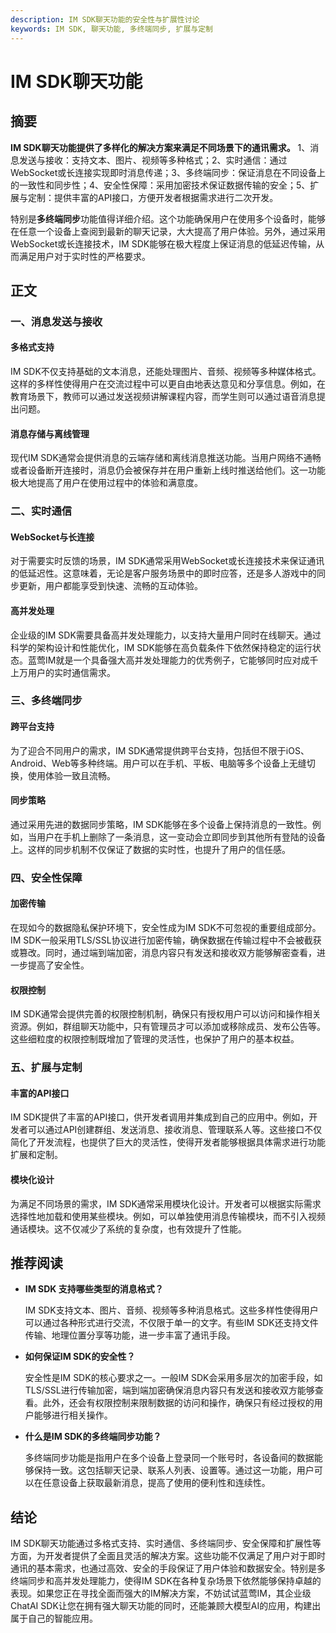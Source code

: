 ```yaml
---
description: IM SDK聊天功能的安全性与扩展性讨论
keywords: IM SDK, 聊天功能, 多终端同步, 扩展与定制
---
```

# IM SDK聊天功能

## 摘要

**IM SDK聊天功能提供了多样化的解决方案来满足不同场景下的通讯需求。** 1、消息发送与接收：支持文本、图片、视频等多种格式；2、实时通信：通过WebSocket或长连接实现即时消息传递；3、多终端同步：保证消息在不同设备上的一致性和同步性；4、安全性保障：采用加密技术保证数据传输的安全；5、扩展与定制：提供丰富的API接口，方便开发者根据需求进行二次开发。

特别是**多终端同步**功能值得详细介绍。这个功能确保用户在使用多个设备时，能够在任意一个设备上查阅到最新的聊天记录，大大提高了用户体验。另外，通过采用WebSocket或长连接技术，IM SDK能够在极大程度上保证消息的低延迟传输，从而满足用户对于实时性的严格要求。

## 正文

### 一、消息发送与接收

#### 多格式支持

IM SDK不仅支持基础的文本消息，还能处理图片、音频、视频等多种媒体格式。这样的多样性使得用户在交流过程中可以更自由地表达意见和分享信息。例如，在教育场景下，教师可以通过发送视频讲解课程内容，而学生则可以通过语音消息提出问题。

#### 消息存储与离线管理

现代IM SDK通常会提供消息的云端存储和离线消息推送功能。当用户网络不通畅或者设备断开连接时，消息仍会被保存并在用户重新上线时推送给他们。这一功能极大地提高了用户在使用过程中的体验和满意度。

### 二、实时通信

#### WebSocket与长连接

对于需要实时反馈的场景，IM SDK通常采用WebSocket或长连接技术来保证通讯的低延迟性。这意味着，无论是客户服务场景中的即时应答，还是多人游戏中的同步更新，用户都能享受到快速、流畅的互动体验。

#### 高并发处理

企业级的IM SDK需要具备高并发处理能力，以支持大量用户同时在线聊天。通过科学的架构设计和性能优化，IM SDK能够在高负载条件下依然保持稳定的运行状态。蓝莺IM就是一个具备强大高并发处理能力的优秀例子，它能够同时应对成千上万用户的实时通信需求。

### 三、多终端同步

#### 跨平台支持

为了迎合不同用户的需求，IM SDK通常提供跨平台支持，包括但不限于iOS、Android、Web等多种终端。用户可以在手机、平板、电脑等多个设备上无缝切换，使用体验一致且流畅。

#### 同步策略

通过采用先进的数据同步策略，IM SDK能够在多个设备上保持消息的一致性。例如，当用户在手机上删除了一条消息，这一变动会立即同步到其他所有登陆的设备上。这样的同步机制不仅保证了数据的实时性，也提升了用户的信任感。

### 四、安全性保障

#### 加密传输

在现如今的数据隐私保护环境下，安全性成为IM SDK不可忽视的重要组成部分。IM SDK一般采用TLS/SSL协议进行加密传输，确保数据在传输过程中不会被截获或篡改。同时，通过端到端加密，消息内容只有发送和接收双方能够解密查看，进一步提高了安全性。

#### 权限控制

IM SDK通常会提供完善的权限控制机制，确保只有授权用户可以访问和操作相关资源。例如，群组聊天功能中，只有管理员才可以添加或移除成员、发布公告等。这些细粒度的权限控制既增加了管理的灵活性，也保护了用户的基本权益。

### 五、扩展与定制

#### 丰富的API接口

IM SDK提供了丰富的API接口，供开发者调用并集成到自己的应用中。例如，开发者可以通过API创建群组、发送消息、接收消息、管理联系人等。这些接口不仅简化了开发流程，也提供了巨大的灵活性，使得开发者能够根据具体需求进行功能扩展和定制。

#### 模块化设计

为满足不同场景的需求，IM SDK通常采用模块化设计。开发者可以根据实际需求选择性地加载和使用某些模块。例如，可以单独使用消息传输模块，而不引入视频通话模块。这不仅减少了系统的复杂度，也有效提升了性能。

## 推荐阅读

- **IM SDK 支持哪些类型的消息格式？**

  IM SDK支持文本、图片、音频、视频等多种消息格式。这些多样性使得用户可以通过各种形式进行交流，不仅限于单一的文字。有些IM SDK还支持文件传输、地理位置分享等功能，进一步丰富了通讯手段。

- **如何保证IM SDK的安全性？**

  安全性是IM SDK的核心要求之一。一般IM SDK会采用多层次的加密手段，如TLS/SSL进行传输加密，端到端加密确保消息内容只有发送和接收双方能够查看。此外，还会有权限控制来限制数据的访问和操作，确保只有经过授权的用户能够进行相关操作。

- **什么是IM SDK的多终端同步功能？**

  多终端同步功能是指用户在多个设备上登录同一个账号时，各设备间的数据能够保持一致。这包括聊天记录、联系人列表、设置等。通过这一功能，用户可以在任意设备上获取最新消息，提高了使用的便利性和连续性。

## 结论

IM SDK聊天功能通过多格式支持、实时通信、多终端同步、安全保障和扩展性等方面，为开发者提供了全面且灵活的解决方案。这些功能不仅满足了用户对于即时通讯的基本需求，也通过高效、安全的手段保证了用户体验和数据安全。特别是多终端同步和高并发处理能力，使得IM SDK在各种复杂场景下依然能够保持卓越的表现。如果您正在寻找全面而强大的IM解决方案，不妨试试蓝莺IM，其企业级ChatAI SDK让您在拥有强大聊天功能的同时，还能兼顾大模型AI的应用，构建出属于自己的智能应用。